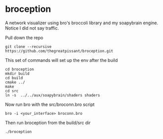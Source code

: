 broception
==========
A network visualizer using bro's broccoli library and my soapybrain engine.  Notice I did not say traffic.


Pull down the repo

```
git clone --recursive https://github.com/thegreatpissant/broception.git
```


This set of commands will set up the env after the build

```
cd broception
mkdir build
cd build
cmake ../
make
cd src
ln -s  ../../aux/soapybrain/shaders shaders
```

Now run bro with the src/broconn.bro script

```
bro -i <your_interface> broconn.bro
```

Then run broception from the build/src dir

```
./broception
```
